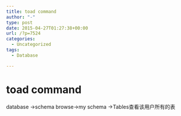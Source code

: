 ```yaml
---
title: toad command
author: "-"
type: post
date: 2015-04-27T01:27:38+00:00
url: /?p=7524
categories:
  - Uncategorized
tags:
  - Database

---
```

# toad command
database ->schema browse->my schema ->Tables查看该用户所有的表